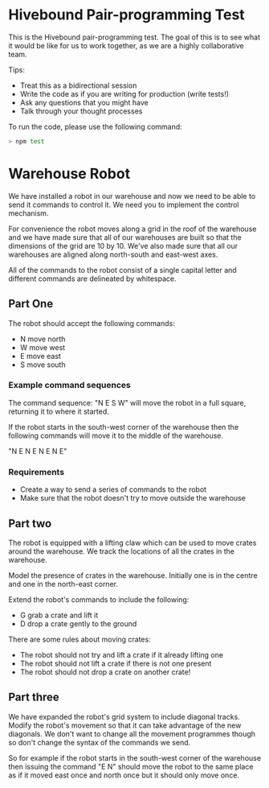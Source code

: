 # Hivebound Pair-programming Test

This is the Hivebound pair-programming test. The goal of this is to see what it
would be like for us to work together, as we are a highly collaborative team.

Tips:
- Treat this as a bidirectional session
- Write the code as if you are writing for production (write tests!)
- Ask any questions that you might have
- Talk through your thought processes

To run the code, please use the following command:

```bash
> npm test
```

# Warehouse Robot

We have installed a robot in our warehouse and now we need to be able to send it commands to control it. We need you to implement the control mechanism.

For convenience the robot moves along a grid in the roof of the warehouse and we have made sure that all of our warehouses are built so that the dimensions of the grid are 10 by 10. We've also made sure that all our warehouses are aligned along north-south and east-west axes.

All of the commands to the robot consist of a single capital letter and different commands are delineated by whitespace.

## Part One

The robot should accept the following commands:

* N move north
* W move west
* E move east
* S move south

### Example command sequences

The command sequence: "N E S W" will move the robot in a full square, returning it to where it started.

If the robot starts in the south-west corner of the warehouse then the following commands will move it to the middle of the warehouse.

"N E N E N E N E"

### Requirements

* Create a way to send a series of commands to the robot
* Make sure that the robot doesn't try to move outside the warehouse

## Part two

The robot is equipped with a lifting claw which can be used to move crates around the warehouse. We track the locations of all the crates in the warehouse.

Model the presence of crates in the warehouse. Initially one is in the centre and one in the north-east corner.

Extend the robot's commands to include the following:

* G grab a crate and lift it
* D drop a crate gently to the ground

There are some rules about moving crates:

* The robot should not try and lift a crate if it already lifting one
* The robot should not lift a crate if there is not one present
* The robot should not drop a crate on another crate!

## Part three

We have expanded the robot's grid system to include diagonal tracks. Modify the robot's movement so that it can take advantage of the new diagonals. We don't want to change all the movement programmes though so don't change the syntax of the commands we send.

So for example if the robot starts in the south-west corner of the warehouse then issuing the command "E N" should move the robot to the same place as if it moved east once and north once but it should only move once.
